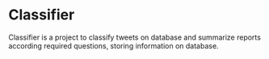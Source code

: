 # Classifier

Classifier is a project to classify tweets on database and summarize reports according required questions, storing
information on database. 
